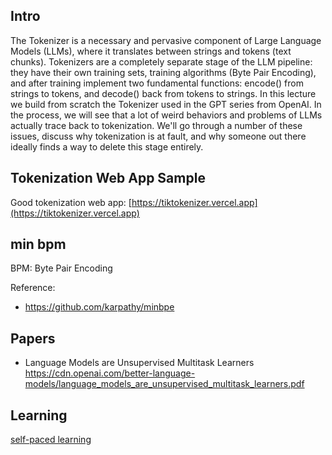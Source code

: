 ## Intro

The Tokenizer is a necessary and pervasive component of Large Language Models (LLMs), where it translates between strings and tokens (text chunks). Tokenizers are a completely separate stage of the LLM pipeline: they have their own training sets, training algorithms (Byte Pair Encoding), and after training implement two fundamental functions: encode() from strings to tokens, and decode() back from tokens to strings. In this lecture we build from scratch the Tokenizer used in the GPT series from OpenAI. In the process, we will see that a lot of weird behaviors and problems of LLMs actually trace back to tokenization. We'll go through a number of these issues, discuss why tokenization is at fault, and why someone out there ideally finds a way to delete this stage entirely.

## Tokenization Web App Sample

Good tokenization web app: [https://tiktokenizer.vercel.app](https://tiktokenizer.vercel.app)

## min bpm

BPM: Byte Pair Encoding

Reference:
* https://github.com/karpathy/minbpe

## Papers
* Language Models are Unsupervised Multitask Learners https://cdn.openai.com/better-language-models/language_models_are_unsupervised_multitask_learners.pdf

## Learning
[self-paced learning](Learning.md)